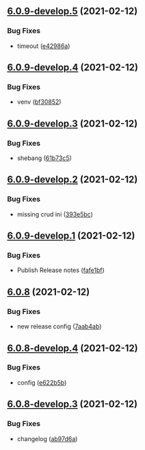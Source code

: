 ## [6.0.9-develop.5](https://github.com/splunk/seckit_sa_geolocation/compare/v6.0.9-develop.4...v6.0.9-develop.5) (2021-02-12)


### Bug Fixes

* timeout ([e42986a](https://github.com/splunk/seckit_sa_geolocation/commit/e42986acb15a4318fe42728434ac7a6dbc34b918))

## [6.0.9-develop.4](https://github.com/splunk/seckit_sa_geolocation/compare/v6.0.9-develop.3...v6.0.9-develop.4) (2021-02-12)


### Bug Fixes

* venv ([bf30852](https://github.com/splunk/seckit_sa_geolocation/commit/bf30852eecbceabc50c14b11639008f421fcf3e6))

## [6.0.9-develop.3](https://github.com/splunk/seckit_sa_geolocation/compare/v6.0.9-develop.2...v6.0.9-develop.3) (2021-02-12)


### Bug Fixes

* shebang ([61b73c5](https://github.com/splunk/seckit_sa_geolocation/commit/61b73c53c3f1012ad1cf3f642977cf54304c6d37))

## [6.0.9-develop.2](https://github.com/splunk/seckit_sa_geolocation/compare/v6.0.9-develop.1...v6.0.9-develop.2) (2021-02-12)


### Bug Fixes

* missing crud ini ([393e5bc](https://github.com/splunk/seckit_sa_geolocation/commit/393e5bcda04e94523ff6e8b06d59a799950db628))

## [6.0.9-develop.1](https://github.com/splunk/seckit_sa_geolocation/compare/v6.0.8...v6.0.9-develop.1) (2021-02-12)


### Bug Fixes

* Publish Release notes ([fafe1bf](https://github.com/splunk/seckit_sa_geolocation/commit/fafe1bf29893ac9542f0016220fe39fb0e40e902))

## [6.0.8](https://github.com/splunk/seckit_sa_geolocation/compare/v6.0.7...v6.0.8) (2021-02-12)


### Bug Fixes

* new release config ([7aab4ab](https://github.com/splunk/seckit_sa_geolocation/commit/7aab4ab6dab1c49d6ce69391d33e7e246f65bc37))

## [6.0.8-develop.4](https://github.com/splunk/seckit_sa_geolocation/compare/v6.0.8-develop.3...v6.0.8-develop.4) (2021-02-12)


### Bug Fixes

* config ([e622b5b](https://github.com/splunk/seckit_sa_geolocation/commit/e622b5bde733d8a6ab624c76dffdc3237e70eead))

## [6.0.8-develop.3](https://github.com/splunk/seckit_sa_geolocation/compare/v6.0.8-develop.2...v6.0.8-develop.3) (2021-02-12)


### Bug Fixes

* changelog ([ab97d6a](https://github.com/splunk/seckit_sa_geolocation/commit/ab97d6a5346d292e5f18f7fb39134d72cae82869))
